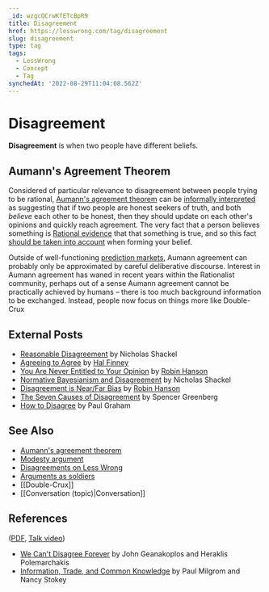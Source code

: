 ```yaml
---
_id: wzgcQCrwKfETcBpR9
title: Disagreement
href: https://lesswrong.com/tag/disagreement
slug: disagreement
type: tag
tags:
  - LessWrong
  - Concept
  - Tag
synchedAt: '2022-08-29T11:04:08.562Z'
---
```


# Disagreement

**Disagreement** is when two people have different beliefs.

## Aumann's Agreement Theorem

Considered of particular relevance to disagreement between people trying to be rational, [Aumann's agreement theorem](https://lessestwrong.com/tag/aumann-s-agreement-theorem) can be [informally interpreted](https://lessestwrong.com/tag/aumann-agreement) as suggesting that if two people are honest seekers of truth, and both *believe* each other to be honest, then they should update on each other's opinions and quickly reach agreement. The very fact that a person believes something is [Rational evidence](https://lessestwrong.com/tag/rational-evidence) that that something is true, and so this fact [should be taken into account](http://www.overcomingbias.com/2007/01/extraordinary_c.html) when forming your belief.

Outside of well-functioning [prediction markets](https://lessestwrong.com/tag/prediction-markets), Aumann agreement can probably only be approximated by careful deliberative discourse. Interest in Aumann agreement has waned in recent years within the Rationalist community, perhaps out of a sense Aumann agreement cannot be practically achieved by humans – there is too much background information to be exchanged. Instead, people now focus on things more like Double-Crux

## External Posts

- [Reasonable Disagreement](http://www.overcomingbias.com/2006/12/reasonable_disa.html) by Nicholas Shackel
- [Agreeing to Agree](http://www.overcomingbias.com/2006/12/agreeing_to_agr.html) by [Hal Finney](https://en.wikipedia.org/wiki/Hal_Finney_(cypherpunk))
- [You Are Never Entitled to Your Opinion](http://www.overcomingbias.com/2006/12/you_are_never_e.html) by [Robin Hanson](https://lessestwrong.com/tag/robin-hanson)
- [Normative Bayesianism and Disagreement](http://www.overcomingbias.com/2006/12/normative_bayes.html) by Nicholas Shackel
- [Disagreement is Near/Far Bias](http://www.overcomingbias.com/2009/01/disagreement-is-nearfar-bias.html) by [Robin Hanson](https://lessestwrong.com/tag/robin-hanson)
- [The Seven Causes of Disagreement](http://www.spencergreenberg.com/2011/12/the-seven-causes-of-disagreement/) by Spencer Greenberg
- [How to Disagree](http://www.paulgraham.com/disagree.html) by Paul Graham

## See Also

- [Aumann's agreement theorem](https://lessestwrong.com/tag/aumann-s-agreement-theorem)
- [Modesty argument](https://lessestwrong.com/tag/modesty-argument)
- [Disagreements on Less Wrong](https://lessestwrong.com/tag/disagreements-on-less-wrong)
- [Arguments as soldiers](https://lessestwrong.com/tag/arguments-as-soldiers)
- [[Double-Crux]]
- [[Conversation (topic)|Conversation]]

## References

([PDF](http://hanson.gmu.edu/deceive.pdf), [Talk video](http://www.newmedia.ufm.edu/gsm/index.php?title=Are_Disagreements_Honest%3F))

- [We Can't Disagree Forever](http://cowles.econ.yale.edu/P/cp/p05b/p0552.pdf) by John Geanakoplos and Heraklis Polemarchakis
- [Information, Trade, and Common Knowledge](http://www.kellogg.northwestern.edu/research/math/papers/377.pdf) by Paul Milgrom and Nancy Stokey
